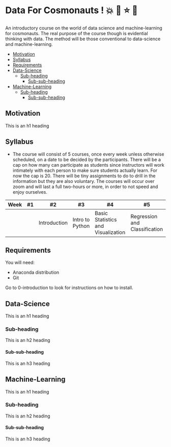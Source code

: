 # Data For Cosmonauts ! :boom: :star2: :star: :dizzy:

An introductory course on the world of data science and machine-learning for cosmonauts. The real purpose of the course though is evidential thinking with data. The method will be those conventional to data-science and machine-learning. 

- [Motivation](#Motivation)
- [Syllabus](#Syllabus)
- [Requirements](#Requirements)
- [Data-Science](#Data-Science)
  * [Sub-heading](#sub-heading-3)
    + [Sub-sub-heading](#sub-sub-heading-3)
- [Machine-Learning](#Machine-Learning)
  * [Sub-heading](#sub-heading-4)
    + [Sub-sub-heading](#sub-sub-heading-4)

## Motivation

This is an h1 heading

## Syllabus

* The course will consist of 5 courses, once every week unless otherwise scheduled, on a date to be decided by the participants. There will be a cap on how many can participate as students since instructors will work intimately with each person to make sure students actually learn. For now the cap is 20. There will be tiny assignments to do to drill in the information but they are also voluntary. The courses will occur over zoom and will last a full two-hours or more, in order to not speed and enjoy ourselves. 

Week | #1 | #2 | #3 | #4 | #5 
|--- | --- | --- | --- |--- |---|
| || Introduction | Intro to Python | Basic Statistics and Visualization | Regression and Classification | Clustering | 

## Requirements 

You will need:

* Anaconda distribution
* Git

Go to 0-introduction to look for instructions on how to install. 

## Data-Science

This is an h1 heading

### Sub-heading

This is an h2 heading

#### Sub-sub-heading

This is an h3 heading

## Machine-Learning

This is an h1 heading

### Sub-heading

This is an h2 heading

#### Sub-sub-heading

This is an h3 heading
